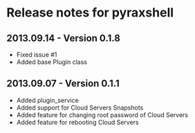 Release notes for pyraxshell
=======

## 2013.09.14 - Version 0.1.8
  * Fixed issue #1
  * Added base Plugin class

## 2013.09.07 - Version 0.1.1
  * Added plugin_service
  * Added support for Cloud Servers Snapshots
  * Added feature for changing root password of Cloud Servers
  * Added feature for rebooting Cloud Servers
